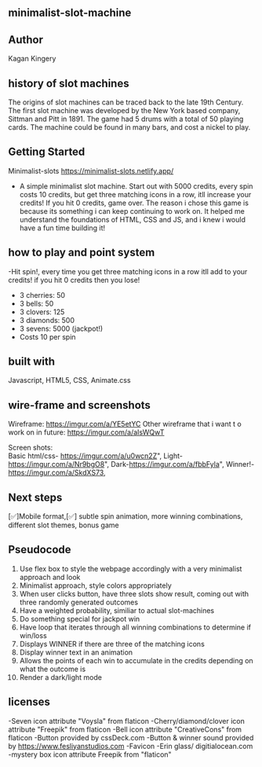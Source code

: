 ## minimalist-slot-machine

## Author
Kagan Kingery



## history of slot machines
The origins of slot machines can be traced back to the late 19th Century. The first slot machine was developed by the New York based company, Sittman and Pitt in 1891. The game had 5 drums with a total of 50 playing cards. The machine could be found in many bars, and cost a nickel to play.



## Getting Started
Minimalist-slots
https://minimalist-slots.netlify.app/
- A simple minimalist slot machine. Start out with 5000 credits, every spin costs 10 credits, but get three matching icons in a row, itll increase your credits! If you hit 0 credits, game over. The reason i chose this game is because its something i can keep continuing to work on. It helped me understand the foundations of HTML, CSS and JS, and i knew i would have a fun time building it!



## how to play and point system
-Hit spin!, every time you get three matching icons in a row itll add to your credits! if you hit 0 credits then you lose!
  
  - 3 cherries: 50
  - 3 bells: 50
  - 3 clovers: 125
  - 3 diamonds: 500
  - 3 sevens: 5000 (jackpot!)
  - Costs 10 per spin



## built with
Javascript, HTML5, CSS, Animate.css



## wire-frame and screenshots
Wireframe: 
https://imgur.com/a/YE5etYC
Other wireframe that i want t o work on in future: https://imgur.com/a/aIsWQwT

Screen shots:  
Basic html/css- https://imgur.com/a/u0wcn2Z",
Light-https://imgur.com/a/Nr9bgO8",
Dark-https://imgur.com/a/fbbFyla",
Winner!-https://imgur.com/a/SkdXS73,



## Next steps 
[✅]Mobile format,[✅] subtle spin animation, more winning combinations, different slot themes, bonus game



## Pseudocode
1. Use flex box to style the webpage accordingly with a very minimalist approach and look
2. Minimalist approach, style colors appropriately
3. When user clicks button, have three slots show result, coming out with three randomly generated outcomes
4. Have a weighted probability, similiar to actual slot-machines
5. Do something special for jackpot win
6. Have loop that iterates through all winning combinations to determine if win/loss
7. Displays WINNER if there are three of the matching icons
8. Display winner text in an animation
9. Allows the points of each win to accumulate in the credits depending on what the outcome is
10. Render a dark/light mode



## licenses
-Seven icon attribute "Voysla" from flaticon
-Cherry/diamond/clover icon attribute "Freepik" from flaticon
-Bell icon attribute "CreativeCons" from flaticon
-Button provided by cssDeck.com
-Button & winner sound provided by https://www.fesliyanstudios.com
-Favicon -Erin glass/ digitialocean.com
-mystery box icon attribute Freepik from "flaticon"